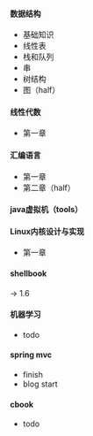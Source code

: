 #### 数据结构
- 基础知识
- 线性表
- 栈和队列
- 串
- 树结构
- 图（half）

#### 线性代数
- 第一章

#### 汇编语言
- 第一章
- 第二章（half）

#### java虚拟机（tools）
#### Linux内核设计与实现
- 第一章

#### shellbook
-> 1.6

#### 机器学习
- todo

#### spring mvc
- finish
- blog start

#### cbook
- todo
